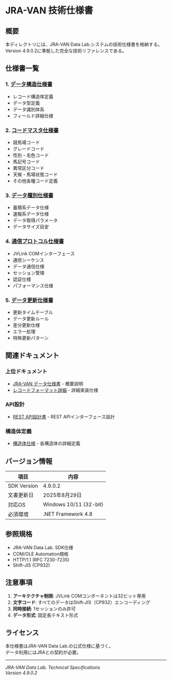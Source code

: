 # JRA-VAN 技術仕様書

## 概要

本ディレクトリには、JRA-VAN Data Lab.システムの技術仕様書を格納する。  
Version 4.9.0.2に準拠した完全な技術リファレンスである。

## 仕様書一覧

### 1. [データ構造仕様書](DATA_STRUCTURE_SPECIFICATION.md)
- レコード構造体定義
- データ型定義
- データ識別体系
- フィールド詳細仕様

### 2. [コードマスタ仕様書](CODE_MASTER_SPECIFICATION.md)
- 競馬場コード
- グレードコード
- 性別・毛色コード
- 馬記号コード
- 異常区分コード
- 天候・馬場状態コード
- その他各種コード定義

### 3. [データ種別仕様書](DATA_TYPE_SPECIFICATION.md)
- 蓄積系データ仕様
- 速報系データ仕様
- データ取得パラメータ
- データサイズ目安

### 4. [通信プロトコル仕様書](COMMUNICATION_PROTOCOL_SPECIFICATION.md)
- JVLink COMインターフェース
- 通信シーケンス
- データ通信仕様
- セッション管理
- 認証仕様
- パフォーマンス仕様

### 5. [データ更新仕様書](DATA_UPDATE_SPECIFICATION.md)
- 更新タイムテーブル
- データ更新ルール
- 差分更新仕様
- エラー処理
- 特殊更新パターン

## 関連ドキュメント

### 上位ドキュメント
- [JRA-VAN データ仕様書](../JRA-VAN_DATA_SPECIFICATION.md) - 概要説明
- [レコードフォーマット詳細](../RECORD_FORMAT_DETAILS.md) - 詳細実装仕様

### API設計
- [REST API設計書](../api-design/REST_API_DESIGN.md) - REST APIインターフェース設計

### 構造体定義
- [構造体仕様](../jra-van-specs/structures/) - 各構造体の詳細定義

## バージョン情報

| 項目 | 内容 |
|------|------|
| SDK Version | 4.9.0.2 |
| 文書更新日 | 2025年8月29日 |
| 対応OS | Windows 10/11 (32-bit) |
| 必須環境 | .NET Framework 4.8 |

## 参照規格

- JRA-VAN Data Lab. SDK仕様
- COM/OLE Automation規格
- HTTP/1.1 (RFC 7230-7235)
- Shift-JIS (CP932)

## 注意事項

1. **アーキテクチャ制限**: JVLink COMコンポーネントは32ビット専用
2. **文字コード**: すべてのデータはShift-JIS（CP932）エンコーディング
3. **同時接続**: 1セッションのみ許可
4. **データ形式**: 固定長テキスト形式

## ライセンス

本仕様書はJRA-VAN Data Lab.の公式仕様に基づく。  
データ利用にはJRAとの契約が必要。

---

*JRA-VAN Data Lab. Technical Specifications*  
*Version 4.9.0.2*
